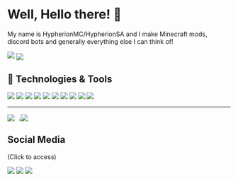 # Well, Hello there! 👋 
My name is HypherionMC/HypherionSA and I make Minecraft mods, discord bots and generally everything else I can think of!

![](https://cf.way2muchnoise.eu/author/hypherionsa.svg) <a href="https://www.buymeacoffee.com/hypherionsa"><img align="center" src="https://img.buymeacoffee.com/button-api/?text=Buy me a coffee&emoji=&slug=hypherionsa&button_colour=5F7FFF&font_colour=ffffff&font_family=Cookie&outline_colour=000000&coffee_colour=FFDD00"></a>

## 🔧 Technologies & Tools
![](https://img.shields.io/badge/OS-Linux%2C%20Windows%2C%20MacOS-brightgreen?style=flat&logo=linux&logoColor=white&color=2bbc8a)
![](https://img.shields.io/badge/Tools-Jenkins-informational?style=flat&logo=jenkins&logoColor=white&color=2bbc8a)
![](https://img.shields.io/badge/Editor-IntelliJ_IDEA-informational?style=flat&logo=intellij-idea&logoColor=white&color=2bbc8a)
![](https://img.shields.io/badge/Code-JavaScript-informational?style=flat&logo=javascript&logoColor=white&color=2bbc8a)
![](https://img.shields.io/badge/Code-Vue-informational?style=flat&logo=vue.js&logoColor=white&color=2bbc8a)
![](https://img.shields.io/badge/Code-Java-informational?style=flat&logo=java&logoColor=white&color=2bbc8a)
![](https://img.shields.io/badge/Code-c++-informational?style=flat&logo=cplusplus&logoColor=white&color=2bbc8a)
![](https://img.shields.io/badge/Code-csharp-informational?style=flat&logo=csharp&logoColor=white&color=2bbc8a)
![](https://img.shields.io/badge/Code-HTML-informational?style=flat&logo=html5&logoColor=white&color=2bbc8a)
![](https://img.shields.io/badge/Code-php-informational?style=flat&logo=php&logoColor=white&color=2bbc8a)

___

<a href="#">
  <img align="center" style="margin-right: 10px;" src="https://github-readme-stats.vercel.app/api?username=hypherionmc&count_private=true&show_icons=true&theme=cobalt" />
</a>
<a href="#">
  <img align="center" src="https://github-readme-stats.vercel.app/api/top-langs/?username=hypherionmc&langs_count=10&theme=cobalt&&layout=compact" />
</a>

## Social Media
(Click to access)

[![](https://img.shields.io/badge/-Twitter-blue)](https://twitter.com/hypherionsa)
[![](https://img.shields.io/badge/-Discord-blueviolet)](https://discord.gg/PdVnXf9)
[![](https://img.shields.io/badge/-Youtube-red)](https://discord.gg/PdVnXf9)



<!-- Resources -->
<!-- Icons: https://simpleicons.org/ -->
<!-- GitHub Stats: https://github.com/anuraghazra/github-readme-stats -->
<!-- Emojis: https://emojipedia.org/emoji/ -->
<!-- HTML Emojis: https://www.fileformat.info/index.htm -->
<!-- Shields: https://shields.io/ -->
<!-- Awesome GitHub Profile README: https://github.com/abhisheknaiidu/awesome-github-profile-readme -->
